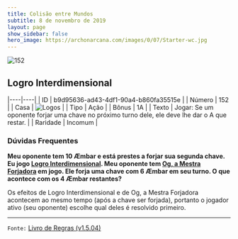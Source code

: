 ```yaml
---
title: Colisão entre Mundos
subtitle: 8 de novembro de 2019
layout: page
show_sidebar: false
hero_image: https://archonarcana.com/images/0/07/Starter-wc.jpg
---
```


![152](https://cdn.keyforgegame.com/media/card_front/pt/452_152_46PJ9C4HJP4M_pt.png)

## Logro Interdimensional

|----|----|
| ID | b9d95636-ad43-4df1-90a4-b860fa35515e |
| Número | 152 |
| Casa | ![Logos](https://archonarcana.com/images/thumb/c/ce/Logos.png/22px-Logos.png "Logos") |
| Tipo | Ação |
| Bônus | 1A |
| Texto | Jogar: Se um oponente forjar uma chave no próximo turno dele, ele deve lhe dar o A que restar. |
| Raridade | Incomum |

### Dúvidas Frequentes

**Meu oponente tem 10 Æmbar e está prestes a forjar sua segunda
chave. Eu jogo [Logro Interdimensional](/cota/112). Meu oponente
tem [Og, a Mestra Forjadora](/aoa/038) em jogo. Ele forja uma
chave com 6 Æmbar em seu turno. O que acontece com os 4
Æmbar restantes?**

Os efeitos de Logro Interdimensional e de Og, a Mestra Forjadora
acontecem ao mesmo tempo (após a chave ser forjada), portanto o
jogador ativo (seu oponente) escolhe qual deles é resolvido primeiro.

<hr/>

`Fonte:` [Livro de Regras (v1.5.04)](https://drive.google.com/open?id=14pM1J8ZR_4hZbGFZt-ArQdAGsHCPEQdE)
